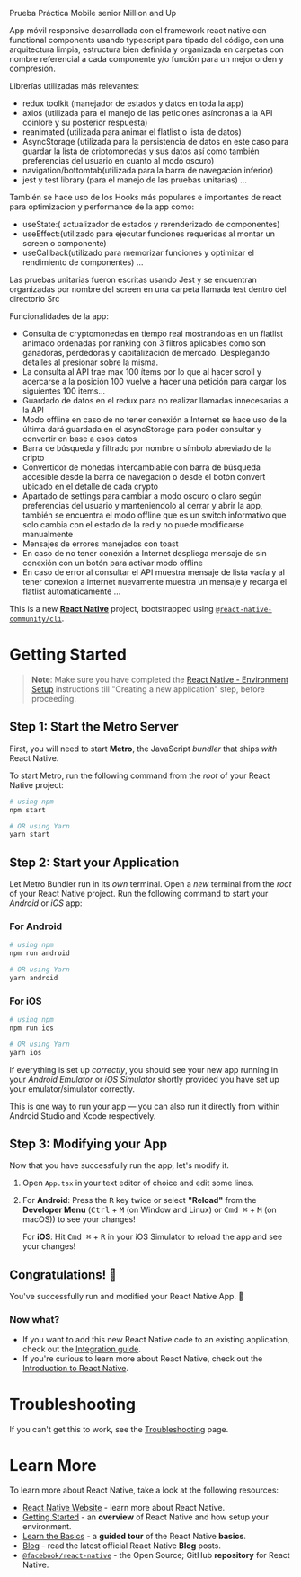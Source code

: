 
Prueba Práctica Mobile senior Million and Up 

App móvil responsive desarrollada con el framework react native con functional components usando typescript para tipado del código, con una arquitectura limpia, estructura bien definida y organizada en carpetas con nombre referencial a cada componente y/o función para un mejor orden y compresión.

Librerías utilizadas más relevantes:

- redux toolkit (manejador de estados y datos en toda la app)
- axios (utilizada para el manejo de las peticiones asíncronas a la API coinlore y su posterior respuesta)
- reanimated (utilizada para animar el flatlist o lista de datos)
- AsyncStorage (utilizada para la persistencia de datos en este caso para guardar la lista de criptomonedas y sus datos así como también  preferencias del usuario en cuanto al modo oscuro)
- navigation/bottomtab(utilizada para la barra de navegación inferior)
- jest y test library (para el manejo de las pruebas unitarias)
…

También se hace uso de los Hooks más populares e importantes de react para optimizacion y performance de la app como:

- useState:( actualizador de estados y rerenderizado de componentes)
- useEffect:(utilizado para ejecutar funciones requeridas al montar un screen o componente)
- useCallback(utilizado para memorizar funciones y optimizar el rendimiento de componentes)
…

Las pruebas unitarias fueron escritas usando Jest y se encuentran  organizadas por nombre del screen en una carpeta llamada test dentro del directorio Src 

Funcionalidades de la app:

-  Consulta de cryptomonedas en tiempo real mostrandolas en un flatlist animado ordenadas por ranking con 3 filtros aplicables como son ganadoras, perdedoras y capitalización de mercado. Desplegando detalles  al presionar sobre la misma.
-  La consulta al API trae max 100 ítems por lo que al hacer scroll y acercarse a la posición 100 vuelve a hacer una petición para cargar los siguientes 100 items…
-  Guardado de datos en el redux para no realizar llamadas innecesarias a la API
-  Modo offline en caso de no tener conexión a Internet se hace uso de la última dará guardada en el asyncStorage para poder consultar y convertir en base a esos datos
-  Barra de búsqueda y filtrado por nombre o símbolo abreviado de la cripto
-  Convertidor de monedas intercambiable con barra de búsqueda accesible desde la barra de navegación o desde el botón convert ubicado en el detalle de cada crypto
-  Apartado de settings para cambiar a modo oscuro o claro según preferencias del usuario y manteniendolo al cerrar y abrir la app, también se encuentra el modo offline que es un switch informativo que solo cambia con el estado de la red y no puede modificarse manualmente
-  Mensajes de errores manejados con toast
-  En caso de no tener conexión a Internet despliega mensaje de sin conexión con un botón para activar modo offline
-  En caso de error al consultar el API muestra mensaje de lista vacía y al tener conexion a internet nuevamente muestra un mensaje y recarga el flatlist automaticamente
…

This is a new [**React Native**](https://reactnative.dev) project, bootstrapped using [`@react-native-community/cli`](https://github.com/react-native-community/cli).

# Getting Started

>**Note**: Make sure you have completed the [React Native - Environment Setup](https://reactnative.dev/docs/environment-setup) instructions till "Creating a new application" step, before proceeding.

## Step 1: Start the Metro Server

First, you will need to start **Metro**, the JavaScript _bundler_ that ships _with_ React Native.

To start Metro, run the following command from the _root_ of your React Native project:

```bash
# using npm
npm start

# OR using Yarn
yarn start
```

## Step 2: Start your Application

Let Metro Bundler run in its _own_ terminal. Open a _new_ terminal from the _root_ of your React Native project. Run the following command to start your _Android_ or _iOS_ app:

### For Android

```bash
# using npm
npm run android

# OR using Yarn
yarn android
```

### For iOS

```bash
# using npm
npm run ios

# OR using Yarn
yarn ios
```

If everything is set up _correctly_, you should see your new app running in your _Android Emulator_ or _iOS Simulator_ shortly provided you have set up your emulator/simulator correctly.

This is one way to run your app — you can also run it directly from within Android Studio and Xcode respectively.

## Step 3: Modifying your App

Now that you have successfully run the app, let's modify it.

1. Open `App.tsx` in your text editor of choice and edit some lines.
2. For **Android**: Press the <kbd>R</kbd> key twice or select **"Reload"** from the **Developer Menu** (<kbd>Ctrl</kbd> + <kbd>M</kbd> (on Window and Linux) or <kbd>Cmd ⌘</kbd> + <kbd>M</kbd> (on macOS)) to see your changes!

   For **iOS**: Hit <kbd>Cmd ⌘</kbd> + <kbd>R</kbd> in your iOS Simulator to reload the app and see your changes!

## Congratulations! :tada:

You've successfully run and modified your React Native App. :partying_face:

### Now what?

- If you want to add this new React Native code to an existing application, check out the [Integration guide](https://reactnative.dev/docs/integration-with-existing-apps).
- If you're curious to learn more about React Native, check out the [Introduction to React Native](https://reactnative.dev/docs/getting-started).

# Troubleshooting

If you can't get this to work, see the [Troubleshooting](https://reactnative.dev/docs/troubleshooting) page.

# Learn More

To learn more about React Native, take a look at the following resources:

- [React Native Website](https://reactnative.dev) - learn more about React Native.
- [Getting Started](https://reactnative.dev/docs/environment-setup) - an **overview** of React Native and how setup your environment.
- [Learn the Basics](https://reactnative.dev/docs/getting-started) - a **guided tour** of the React Native **basics**.
- [Blog](https://reactnative.dev/blog) - read the latest official React Native **Blog** posts.
- [`@facebook/react-native`](https://github.com/facebook/react-native) - the Open Source; GitHub **repository** for React Native.
